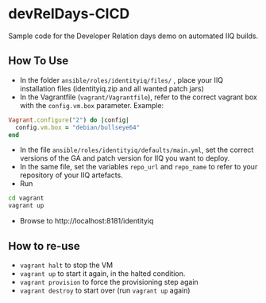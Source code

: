 # devRelDays-CICD
Sample code for the Developer Relation days demo on automated IIQ builds.

## How To Use

* In the folder `ansible/roles/identityiq/files/` , place your IIQ installation files (identityiq.zip and all wanted patch jars)
* In the Vagrantfile (`vagrant/Vagrantfile`), refer to the correct vagrant box with the `config.vm.box` parameter. Example: 
```ruby
Vagrant.configure("2") do |config|
  config.vm.box = "debian/bullseye64"
end
```
* In the file `ansible/roles/identityiq/defaults/main.yml`, set the correct versions of the GA and patch version for IIQ you want to deploy.
* In the same file, set the variables `repo_url` and `repo_name` to refer to your repository of your IIQ artefacts.
* Run
```bash
cd vagrant
vagrant up
```
* Browse to http://localhost:8181/identityiq

## How to re-use

* `vagrant halt` to stop the VM
* `vagrant up` to start it again, in the halted condition.
* `vagrant provision` to force the provisioning step again
* `vagrant destroy` to start over (run `vagrant up` again)